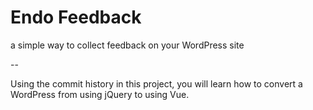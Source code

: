 # Endo Feedback

a simple way to collect feedback on your WordPress site

--

Using the commit history in this project, you will learn how to convert a WordPress from using jQuery to using Vue.